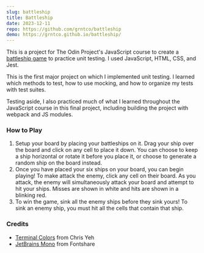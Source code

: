 ```yaml
---
slug: battleship
title: Battleship
date: 2023-12-11
repo: https://github.com/grntco/battleship
demo: https://grntco.github.io/battleship/
---
```


This is a project for The Odin Project's JavaScript course to create a [battleship game](https://www.theodinproject.com/lessons/node-path-javascript-battleship) to practice unit testing. I used JavaScript, HTML, CSS, and Jest.

This is the first major project on which I implemented unit testing. I learned which methods to test, how to use mocking, and how to organize my tests with test suites.

Testing aside, I also practiced much of what I learned throughout the JavaScript course in this final project, including building the project with webpack and JS modules.

### How to Play

1. Setup your board by placing your battleships on it. Drag your ship over the board and click on any cell to place it down. You can choose to keep a ship horizontal or rotate it before you place it, or choose to generate a random ship on the board instead.
2. Once you have placed your six ships on your board, you can begin playing! To make attack the enemy, click any cell on their board. As you attack, the enemy will simultaneously attack your board and attempt to hit your ships. Misses are shown in white and hits are shown in a blinking red.
3. To win the game, sink all the enemy ships before they sink yours! To sink an enemy ship, you must hit all the cells that contain that ship.

### Credits

-   [Terminal Colors](https://chrisyeh96.github.io/2020/03/28/terminal-colors.html) from Chris Yeh
-   [JetBrains Mono](https://www.fontshare.com/fonts/jet-brains-mono) from Fontshare
